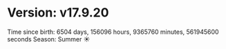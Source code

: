 # Version: v17.9.20
Time since birth: 6504 days, 156096 hours, 9365760 minutes, 561945600 seconds
Season: Summer ☀️
